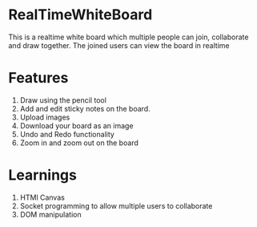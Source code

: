# RealTimeWhiteBoard
This is a realtime white board which multiple people can join, collaborate and draw together. The joined users can view the board in realtime

# Features
1. Draw using the pencil tool
2. Add and edit sticky notes on the board.
3. Upload images
4. Download your board as an image
5. Undo and Redo functionality
6. Zoom in and zoom out on the board

# Learnings
1. HTMl Canvas
2. Socket programming to allow multiple users to collaborate
3. DOM manipulation

